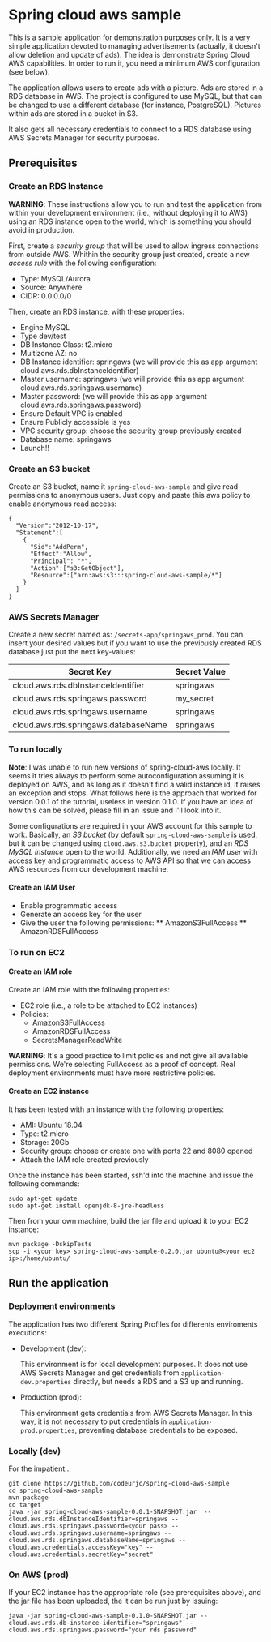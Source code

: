 # Spring cloud aws sample

This is a sample application for demonstration purposes only. It is a very simple application devoted to managing advertisements (actually, it doesn't allow deletion and update of ads). The idea is demonstrate Spring Cloud AWS capabilities. In order to run it, you need a minimum AWS configuration (see below).

The application allows users to create ads with a picture. Ads are stored in a RDS database in AWS. The project is configured to use MySQL, but that can be changed to use a different database (for instance, PostgreSQL). Pictures within ads are stored in a bucket in S3.

It also gets all necessary credentials to connect to a RDS database using AWS Secrets Manager for security purposes.

## Prerequisites

### Create an RDS Instance

**WARNING**: These instructions allow you to run and test the application from within your development environment (i.e., without deploying it to AWS) using an RDS instance open to the world, which is something you should avoid in production. 

First, create a _security group_ that will be used to allow ingress connections from outside AWS. Whithin the security group just created, create a new _access rule_ with the following configuration:

* Type: MySQL/Aurora
* Source: Anywhere
* CIDR: 0.0.0.0/0
  
Then, create an RDS instance, with these properties:

* Engine MySQL
* Type dev/test
* DB Instance Class: t2.micro
* Multizone AZ: no
* DB Instance identifier: springaws (we will provide this as app argument cloud.aws.rds.dbInstanceIdentifier)
* Master username: springaws (we will provide this as app argument cloud.aws.rds.springaws.username)
* Master password: <your turn> (we will provide this as app argument cloud.aws.rds.springaws.password)
* Ensure Default VPC is enabled
* Ensure Publicly accessible is yes
* VPC security group: choose the security group previously created
* Database name: springaws
* Launch!!

### Create an S3 bucket

Create an S3 bucket, name it `spring-cloud-aws-sample` and give read permissions to anonymous users. Just copy and paste this aws policy to enable anonymous read access:

	{
	  "Version":"2012-10-17",
	  "Statement":[
	    {
	      "Sid":"AddPerm",
	      "Effect":"Allow",
	      "Principal": "*",
	      "Action":["s3:GetObject"],
	      "Resource":["arn:aws:s3:::spring-cloud-aws-sample/*"]
	    }
	  ]
	}

### AWS Secrets Manager

Create a new secret named as: `/secrets-app/springaws_prod`. You can insert your desired values but if you want to use the previously created RDS database just put the next key-values:

| Secret Key                          | Secret Value  |
|-------------------------------------|---------------|
| cloud.aws.rds.dbInstanceIdentifier  | springaws     |
| cloud.aws.rds.springaws.password    | my_secret     |
| cloud.aws.rds.springaws.username    | springaws     |
| cloud.aws.rds.springaws.databaseName| springaws     |


### To run locally

**Note**: I was unable to run new versions of spring-cloud-aws locally. It seems it tries always to perform some autoconfiguration assuming it is deployed on AWS, and as long as it doesn't find a valid instance id, it raises an exception and stops. What follows here is the approach that worked for version 0.0.1 of the tutorial, useless in version 0.1.0. If you have an idea of how this can be solved, please fill in an issue and I'll look into it.

Some configurations are required in your AWS account for this sample to work. Basically, an _S3 bucket_ (by default `spring-cloud-aws-sample` is used, but it can be changed using `cloud.aws.s3.bucket` property), and an _RDS MySQL instance_ open to the world. Additionally, we need an _IAM user_ with access key and programmatic access to AWS API so that we can access AWS resources from our development machine.

#### Create an IAM User

* Enable programmatic access 
* Generate an access key for the user
* Give the user the following permissions:
** AmazonS3FullAccess
** AmazonRDSFullAccess

### To run on EC2

#### Create an IAM role

Create an IAM role with the following properties:

- EC2 role (i.e., a role to be attached to EC2 instances)
- Policies:
	- AmazonS3FullAccess
	- AmazonRDSFullAccess
	- SecretsManagerReadWrite

**WARNING**: It's a good practice to limit policies and not give all available permissions. We're selecting FullAccess as a proof of concept. Real deployment environments must have more restrictive policies.

#### Create an EC2 instance

It has been tested with an instance with the following properties:

* AMI: Ubuntu 18.04
* Type: t2.micro
* Storage: 20Gb
* Security group: choose or create one with ports 22 and 8080 opened
* Attach the IAM role created previously

Once the instance has been started, ssh'd into the machine and issue the following commands:

```
sudo apt-get update
sudo apt-get install openjdk-8-jre-headless
``` 

Then from your own machine, build the jar file and upload it to your EC2 instance:

```
mvn package -DskipTests
scp -i <your key> spring-cloud-aws-sample-0.2.0.jar ubuntu@<your ec2 ip>:/home/ubuntu/
```

## Run the application

### Deployment environments 

The application has two different Spring Profiles for differents enviroments  executions:
- Development (dev): 

	This environment is for local development purposes. It does not use AWS Secrets Manager and get credentials from `application-dev.properties` directly, but needs a RDS and a S3 up and running. 

- Production (prod):

	This environment gets credentials from AWS Secrets Manager. In this way, it is not necessary to put credentials in `application-prod.properties`, preventing database credentials to be exposed.


### Locally (dev)

For the impatient...

	git clone https://github.com/codeurjc/spring-cloud-aws-sample
	cd spring-cloud-aws-sample 
	mvn package
	cd target
	java -jar spring-cloud-aws-sample-0.0.1-SNAPSHOT.jar  --cloud.aws.rds.dbInstanceIdentifier=springaws --cloud.aws.rds.springaws.password=<your pass> --cloud.aws.rds.springaws.username=springaws --cloud.aws.rds.springaws.databaseName=springaws --cloud.aws.credentials.accessKey="key" --cloud.aws.credentials.secretKey="secret"

### On AWS (prod)

If your EC2 instance has the appropriate role (see prerequisites above), and the jar file has been uploaded, the it can be run just by issuing:

    java -jar spring-cloud-aws-sample-0.1.0-SNAPSHOT.jar --cloud.aws.rds.db-instance-identifier="springaws" --cloud.aws.rds.springaws.password="your rds password"


 

   
